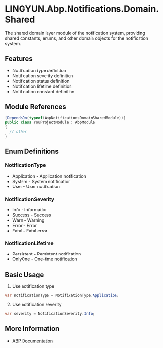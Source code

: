 # LINGYUN.Abp.Notifications.Domain.Shared

The shared domain layer module of the notification system, providing shared constants, enums, and other domain objects for the notification system.

## Features

* Notification type definition
* Notification severity definition
* Notification status definition
* Notification lifetime definition
* Notification constant definition

## Module References

```csharp
[DependsOn(typeof(AbpNotificationsDomainSharedModule))]
public class YouProjectModule : AbpModule
{
  // other
}
```

## Enum Definitions

### NotificationType

* Application - Application notification
* System - System notification
* User - User notification

### NotificationSeverity

* Info - Information
* Success - Success
* Warn - Warning
* Error - Error
* Fatal - Fatal error

### NotificationLifetime

* Persistent - Persistent notification
* OnlyOne - One-time notification

## Basic Usage

1. Use notification type
```csharp
var notificationType = NotificationType.Application;
```

2. Use notification severity
```csharp
var severity = NotificationSeverity.Info;
```

## More Information

* [ABP Documentation](https://docs.abp.io)

